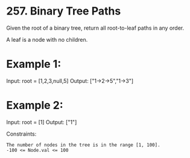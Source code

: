 # 257. Binary Tree Paths

Given the root of a binary tree, return all root-to-leaf paths in any order.

A leaf is a node with no children.

# Example 1:

Input: root = [1,2,3,null,5]
Output: ["1->2->5","1->3"]

# Example 2:

Input: root = [1]
Output: ["1"]


Constraints:

    The number of nodes in the tree is in the range [1, 100].
    -100 <= Node.val <= 100

